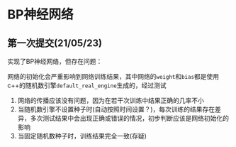 # BP神经网络

## 第一次提交(21/05/23)

实现了BP神经网络，但存在问题：

网络的初始化会严重影响到网络训练结果，其中网络的```weight```和```bias```都是使用c++的随机数引擎```default_real_engine```生成的，经过测试

1. 网络的传播应该没有问题，因为在若干次训练中结果正确的几率不小
2. 当随机数引擎不设置种子时(自动按照时间设置？)，每次训练的结果存在差异，多次测试结果中会出现正确或错误的情况，初步判断应该是网络初始化的影响
3. 当固定随机数种子时，训练结果完全一致(存疑)